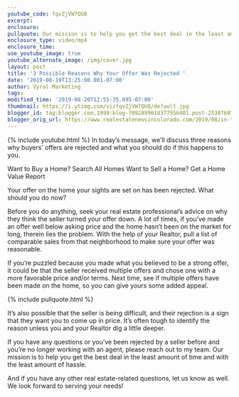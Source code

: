 ```yaml
---
youtube_code: fqvZjVW7QU0
excerpt:
enclosure:
pullquote: Our mission is to help you get the best deal in the least amount of time and with the least amount of hassle.
enclosure_type: video/mp4
enclosure_time:
use_youtube_image: true
youtube_alternate_image: /img/cover.jpg
layout: post
title: '3 Possible Reasons Why Your Offer Was Rejected '
date: '2019-08-19T13:25:00.001-07:00'
author: Vyral Marketing
tags:
modified_time: '2019-08-20T12:55:35.095-07:00'
thumbnail: https://i.ytimg.com/vi/fqvZjVW7QU0/default.jpg
blogger_id: tag:blogger.com,1999:blog-7092899618377556481.post-2530769710980920438
blogger_orig_url: https://www.realestatenewsincolorado.com/2019/08/in-todays-message-well-discuss-three.html
---
```

{% include youtube.html %}
In today’s message, we’ll discuss three reasons why buyers’ offers are rejected and what you should do if this happens to you.

Want to Buy a Home? Search All Homes
Want to Sell a Home? Get a Home Value Report

Your offer on the home your sights are set on has been rejected. What should you do now?


Before you do anything, seek your real estate professional’s advice on why they think the seller turned your offer down. A lot of times, if you’ve made an offer well below asking price and the home hasn’t been on the market for long, therein lies the problem. With the help of your Realtor, pull a list of comparable sales from that neighborhood to make sure your offer was reasonable.    

If you’re puzzled because you made what you believed to be a strong offer, it could be that the seller received multiple offers and chose one with a more favorable price and/or terms. Next time, see if multiple offers have been made on the home, so you can give yours some added appeal.

{% include pullquote.html %}

It’s also possible that the seller is being difficult, and their rejection is a sign that they want you to come up in price. It’s often tough to identify the reason unless you and your Realtor dig a little deeper.  


If you have any questions or you’ve been rejected by a seller before and you’re no longer working with an agent, please reach out to my team. Our mission is to help you get the best deal in the least amount of time and with the least amount of hassle.


And if you have any other real estate-related questions, let us know as well. We look forward to serving your needs!
